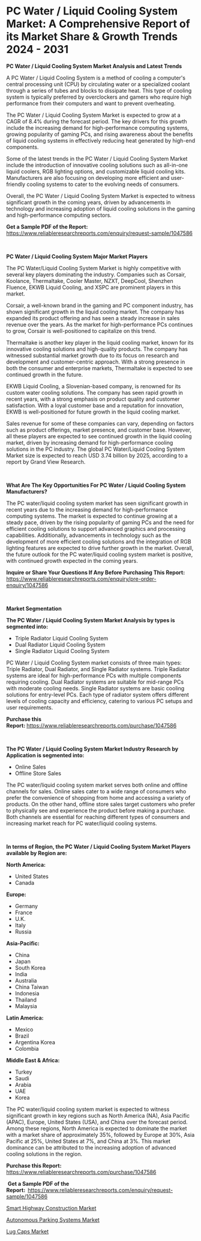 <p><h1>PC Water / Liquid Cooling System Market: A Comprehensive Report of its Market Share & Growth Trends 2024 - 2031</h1></p><p><strong>PC Water / Liquid Cooling System Market Analysis and Latest Trends</strong></p>
<p><p>A PC Water / Liquid Cooling System is a method of cooling a computer's central processing unit (CPU) by circulating water or a specialized coolant through a series of tubes and blocks to dissipate heat. This type of cooling system is typically preferred by overclockers and gamers who require high performance from their computers and want to prevent overheating.</p><p>The PC Water / Liquid Cooling System Market is expected to grow at a CAGR of 8.4% during the forecast period. The key drivers for this growth include the increasing demand for high-performance computing systems, growing popularity of gaming PCs, and rising awareness about the benefits of liquid cooling systems in effectively reducing heat generated by high-end components.</p><p>Some of the latest trends in the PC Water / Liquid Cooling System Market include the introduction of innovative cooling solutions such as all-in-one liquid coolers, RGB lighting options, and customizable liquid cooling kits. Manufacturers are also focusing on developing more efficient and user-friendly cooling systems to cater to the evolving needs of consumers.</p><p>Overall, the PC Water / Liquid Cooling System Market is expected to witness significant growth in the coming years, driven by advancements in technology and increasing adoption of liquid cooling solutions in the gaming and high-performance computing sectors.</p></p>
<p><strong>Get a Sample PDF of the Report:&nbsp;</strong> <a href="https://www.reliableresearchreports.com/enquiry/request-sample/1047586">https://www.reliableresearchreports.com/enquiry/request-sample/1047586</a></p>
<p>&nbsp;</p>
<p><strong>PC Water / Liquid Cooling System Major Market Players</strong></p>
<p><p>The PC Water/Liquid Cooling System Market is highly competitive with several key players dominating the industry. Companies such as Corsair, Koolance, Thermaltake, Cooler Master, NZXT, DeepCool, Shenzhen Fluence, EKWB Liquid Cooling, and XSPC are prominent players in this market.</p><p>Corsair, a well-known brand in the gaming and PC component industry, has shown significant growth in the liquid cooling market. The company has expanded its product offering and has seen a steady increase in sales revenue over the years. As the market for high-performance PCs continues to grow, Corsair is well-positioned to capitalize on this trend.</p><p>Thermaltake is another key player in the liquid cooling market, known for its innovative cooling solutions and high-quality products. The company has witnessed substantial market growth due to its focus on research and development and customer-centric approach. With a strong presence in both the consumer and enterprise markets, Thermaltake is expected to see continued growth in the future.</p><p>EKWB Liquid Cooling, a Slovenian-based company, is renowned for its custom water cooling solutions. The company has seen rapid growth in recent years, with a strong emphasis on product quality and customer satisfaction. With a loyal customer base and a reputation for innovation, EKWB is well-positioned for future growth in the liquid cooling market.</p><p>Sales revenue for some of these companies can vary, depending on factors such as product offerings, market presence, and customer base. However, all these players are expected to see continued growth in the liquid cooling market, driven by increasing demand for high-performance cooling solutions in the PC industry. The global PC Water/Liquid Cooling System Market size is expected to reach USD 3.74 billion by 2025, according to a report by Grand View Research.</p></p>
<p>&nbsp;</p>
<p><strong>What Are The Key Opportunities For PC Water / Liquid Cooling System Manufacturers?</strong></p>
<p><p>The PC water/liquid cooling system market has seen significant growth in recent years due to the increasing demand for high-performance computing systems. The market is expected to continue growing at a steady pace, driven by the rising popularity of gaming PCs and the need for efficient cooling solutions to support advanced graphics and processing capabilities. Additionally, advancements in technology such as the development of more efficient cooling solutions and the integration of RGB lighting features are expected to drive further growth in the market. Overall, the future outlook for the PC water/liquid cooling system market is positive, with continued growth expected in the coming years.</p></p>
<p><strong>Inquire or Share Your Questions If Any Before Purchasing This Report:</strong> <a href="https://www.reliableresearchreports.com/enquiry/pre-order-enquiry/1047586">https://www.reliableresearchreports.com/enquiry/pre-order-enquiry/1047586</a></p>
<p>&nbsp;</p>
<p><strong>Market Segmentation</strong></p>
<p><strong>The PC Water / Liquid Cooling System Market Analysis by types is segmented into:</strong></p>
<p><ul><li>Triple Radiator Liquid Cooling System</li><li>Dual Radiator Liquid Cooling System</li><li>Single Radiator Liquid Cooling System</li></ul></p>
<p><p>PC Water / Liquid Cooling System market consists of three main types: Triple Radiator, Dual Radiator, and Single Radiator systems. Triple Radiator systems are ideal for high-performance PCs with multiple components requiring cooling. Dual Radiator systems are suitable for mid-range PCs with moderate cooling needs. Single Radiator systems are basic cooling solutions for entry-level PCs. Each type of radiator system offers different levels of cooling capacity and efficiency, catering to various PC setups and user requirements.</p></p>
<p><strong>Purchase this Report:&nbsp;</strong><a href="https://www.reliableresearchreports.com/purchase/1047586">https://www.reliableresearchreports.com/purchase/1047586</a></p>
<p>&nbsp;</p>
<p><strong>The PC Water / Liquid Cooling System Market Industry Research by Application is segmented into:</strong></p>
<p><ul><li>Online Sales</li><li>Offline Store Sales</li></ul></p>
<p><p>The PC water/liquid cooling system market serves both online and offline channels for sales. Online sales cater to a wide range of consumers who prefer the convenience of shopping from home and accessing a variety of products. On the other hand, offline store sales target customers who prefer to physically see and experience the product before making a purchase. Both channels are essential for reaching different types of consumers and increasing market reach for PC water/liquid cooling systems.</p></p>
<p>&nbsp;</p>
<p><strong>In terms of Region, the PC Water / Liquid Cooling System Market Players available by Region are:</strong></p>
<p>
    <p> <strong> North America: </strong>
        <ul>
            <li>United States</li>
            <li>Canada</li>
        </ul>
        </p> 
    <p> <strong> Europe: </strong>
        <ul>
            <li>Germany</li>
            <li>France</li>
            <li>U.K.</li>
            <li>Italy</li>
            <li>Russia</li>
        </ul>
        </p> 
    <p> <strong> Asia-Pacific: </strong>
        <ul>
            <li>China</li>
            <li>Japan</li>
            <li>South Korea</li>
            <li>India</li>
            <li>Australia</li>
            <li>China Taiwan</li>
            <li>Indonesia</li>
            <li>Thailand</li>
            <li>Malaysia</li>
        </ul>
        </p> 
    <p> <strong> Latin America: </strong>
        <ul>
            <li>Mexico</li>
            <li>Brazil</li>
            <li>Argentina Korea</li>
            <li>Colombia</li>
        </ul>
        </p> 
    <p> <strong> Middle East & Africa: </strong>
        <ul>
            <li>Turkey</li>
            <li>Saudi</li>
            <li>Arabia</li>
            <li>UAE</li>
            <li>Korea</li>
        </ul>
    </p>
    </p>
<p><p>The PC water/liquid cooling system market is expected to witness significant growth in key regions such as North America (NA), Asia Pacific (APAC), Europe, United States (USA), and China over the forecast period. Among these regions, North America is expected to dominate the market with a market share of approximately 35%, followed by Europe at 30%, Asia Pacific at 25%, United States at 7%, and China at 3%. This market dominance can be attributed to the increasing adoption of advanced cooling solutions in the region.</p></p>
<p><strong>Purchase this Report: </strong><a href="https://www.reliableresearchreports.com/purchase/1047586">https://www.reliableresearchreports.com/purchase/1047586</a></p>
<p>&nbsp;<strong>Get a Sample PDF of the Report:&nbsp;&nbsp;</strong><a href="https://www.reliableresearchreports.com/enquiry/request-sample/1047586">https://www.reliableresearchreports.com/enquiry/request-sample/1047586</a></p>
<p><strong></strong></p>
<p><p><a href="https://github.com/GroverBarry/Market-Research-Report-List-4/blob/main/smart-highway-construction-market.md">Smart Highway Construction Market</a></p><p><a href="https://github.com/wusalecollins540tpqoz/Market-Research-Report-List-1/blob/main/autonomous-parking-systems-market.md">Autonomous Parking Systems Market</a></p><p><a href="https://github.com/kathiaseamanalvaradovlprc2h/Market-Research-Report-List-1/blob/main/lug-caps-market.md">Lug Caps Market</a></p></p>